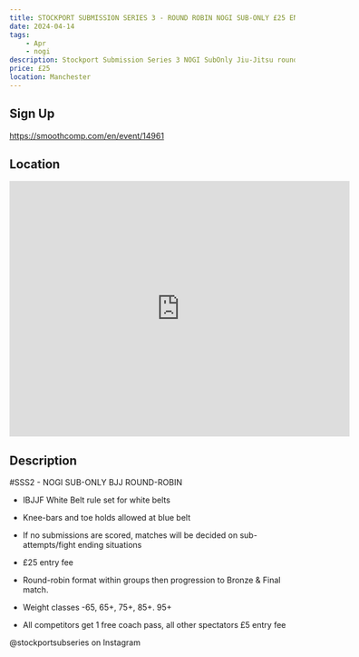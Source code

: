 ```yaml
---
title: STOCKPORT SUBMISSION SERIES 3 - ROUND ROBIN NOGI SUB-ONLY £25 ENTRY FEE
date: 2024-04-14
tags:
    - Apr
    - nogi 
description: Stockport Submission Series 3 NOGI SubOnly Jiu-Jitsu round-robin tournament
price: £25
location: Manchester
---
```

## Sign Up
https://smoothcomp.com/en/event/14961

## Location
<iframe src="https://www.google.com/maps/embed?pb=!1m18!1m12!1m3!1d12345.6789!2d-2.1343944!3d53.4194466!2m3!1f0!2f0!3f0!3m2!1i1024!2i768!4f13.1!3m3!1m2!1s0x0%3A0x0!2z53.4194466!5e0!3m2!1sen!2sus!4v1234567890" width="600" height="450" style="border:0;" allowfullscreen="" loading="lazy"></iframe>

## Description
#SSS2 - NOGI SUB-ONLY BJJ ROUND-ROBIN


- IBJJF White Belt rule set for white belts 


- Knee-bars and toe holds allowed at blue belt 


- If no submissions are scored, matches will be decided on sub-attempts/fight ending situations


- £25 entry fee 


- Round-robin format within groups then progression to Bronze & Final match. 


- Weight classes -65, 65+, 75+, 85+. 95+


- All competitors get 1 free coach pass, all other spectators £5 entry fee


@stockportsubseries on Instagram